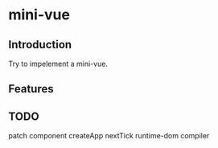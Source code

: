 # mini-vue

## Introduction

Try to impelement a mini-vue.

## Features

## TODO
patch component
createApp
nextTick
runtime-dom
compiler